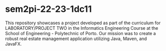 # sem2pi-22-23-1dc11
This repository showcases a project developed as part of the curriculum for LABORATORY/PROJECT TWO in the Informatics Engineering Course at the School of Engineering - Polytechnic of Porto. Our mission was to create a robust real estate management application utilizing Java, Maven, and JavaFX.

